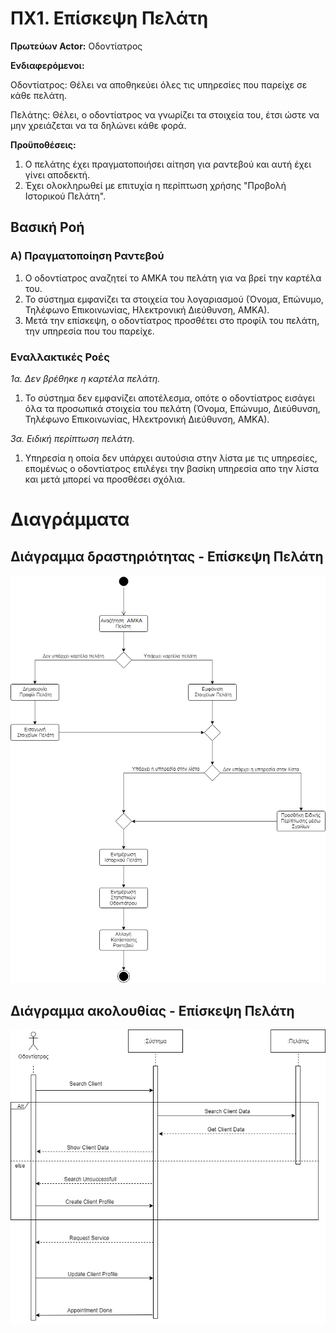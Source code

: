 # ΠΧ1. Επίσκεψη Πελάτη

__Πρωτεύων Actor:__ Οδοντίατρος

__Ενδιαφερόμενοι:__

Οδοντίατρος: Θέλει να αποθηκεύει όλες τις υπηρεσίες που παρείχε σε κάθε πελάτη.

Πελάτης: Θέλει, ο οδοντίατρος να γνωρίζει τα στοιχεία του, έτσι ώστε να μην χρειάζεται να τα δηλώνει κάθε φορά.

__Προϋποθέσεις:__ 
1. Ο πελάτης έχει πραγματοποιήσει αίτηση για ραντεβού και αυτή έχει γίνει αποδεκτή.
2. Έχει ολοκληρωθεί με επιτυχία η περίπτωση χρήσης "Προβολή Ιστορικού Πελάτη".

## Βασική Ροή

### Α) Πραγματοποίηση Ραντεβού
1. Ο οδοντίατρος αναζητεί το ΑΜΚΑ του πελάτη για να βρεί την καρτέλα του.
2. Το σύστημα εμφανίζει τα στοιχεία του λογαριασμού (Όνομα, Επώνυμο, Τηλέφωνο Επικοινωνίας, Ηλεκτρονική Διεύθυνση, ΑΜΚΑ).
3. Μετά την επίσκεψη, ο οδοντίατρος προσθέτει στο προφίλ του πελάτη, την υπηρεσία που του παρείχε.

### Εναλλακτικές Ροές

*1α. Δεν βρέθηκε η καρτέλα πελάτη.*
1. Το σύστημα δεν εμφανίζει αποτέλεσμα, οπότε ο οδοντίατρος εισάγει όλα τα προσωπικά στοιχεία του πελάτη (Όνομα, Επώνυμο, Διεύθυνση, Τηλέφωνο Επικοινωνίας, Ηλεκτρονική Διεύθυνση, ΑΜΚΑ).

*3α. Ειδική περίπτωση πελάτη.*
1. Υπηρεσία η οποία δεν υπάρχει αυτούσια στην λίστα με τις υπηρεσίες, επομένως ο οδοντίατρος επιλέγει την βασίκη υπηρεσία απο την λίστα και μετά μπορεί να προσθέσει σχόλια.

# Διαγράμματα
## Διάγραμμα δραστηριότητας - Επίσκεψη Πελάτη
![](uc1-activity-diagram.png)

## Διάγραμμα ακολουθίας - Επίσκεψη Πελάτη
![](uc1-sequence-diagram.png)
